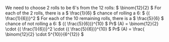 We need to choose 2 rolls to be 6's from the 12 rolls: $ \binom{12}{2} $
For each of the 2 rolls, there is a $ \frac{1}{6} $ chance of rolling a 6: $ {( \frac{1}{6})}^2 $
For each of the 10 remaining rolls, there is a $ \frac{5}{6} $ chance of not rolling a 6: $ {( \frac{5}{6})}^{10} $
Pr$ (A) = \binom{12}{2} \cdot {( \frac{1}{6})}^2 \cdot {( \frac{5}{6})}^{10} $
Pr$ (A) = \frac{ \binom{12}{2} \cdot 5^{10}}{6^{12}} $
